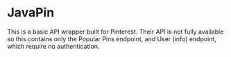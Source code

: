 JavaPin
=============

This is a basic API wrapper built for Pinterest. Their API is not fully available so this contains only the Popular Pins endpoint, and User (info) endpoint, which require no authentication.